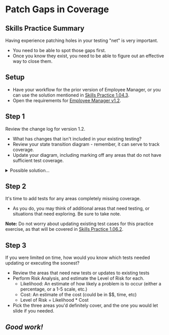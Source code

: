 # Patch Gaps in Coverage

## Skills Practice Summary

Having experience patching holes in your testing "net" is very important.

- You need to be able to spot those gaps first.
- Once you know they exist, you need to be able to figure out an effective way
  to close them.

## Setup

- Have your workflow for the prior version of Employee Manager, or you can use
  the solution mentioned in [Skills Practice 1.04.3](../1.04/sp1.04.3.html).
- Open the requirements for
  [Employee Manager v1.2](https://devmountain-qa.github.io/employee-manager/1.2_README.html).

## Step 1

Review the change log for version 1.2.

- What has changes that isn't included in your existing testing?
- Review your state transition diagram - remember, it can serve to track
  coverage.
- Update your diagram, including marking off any areas that do not have
  sufficient test coverage.

<details> <summary> Possible solution... </summary>

![Updated employee manager state transition diagram](../../../assets/needAsset.png)

</details>

## Step 2

It's time to add tests for any areas completely missing coverage.

- As you do, you may think of additional areas that need testing, or situations
  that need exploring. Be sure to take note.

**Note:** Do not worry about updating existing test cases for this practice
exercise, as that will be covered in [Skills Practice 1.06.2](./sp1.05.2.html).

## Step 3

If you were limited on time, how would you know which tests needed updating or
executing the soonest?

- Review the areas that need new tests or updates to existing tests
- Perform Risk Analysis, and estimate the Level of Risk for each.
  - Likelihood: An estimate of how likely a problem is to occur (either a
    percentage, or a 1-5 scale, etc.)
  - Cost: An estimate of the cost (could be in \$\$, time, etc)
  - Level of Risk = Likelihood \* Cost
- Pick the three areas you'd definitely cover, and the one you would let slide
  if you needed.

## **_Good work!_**
